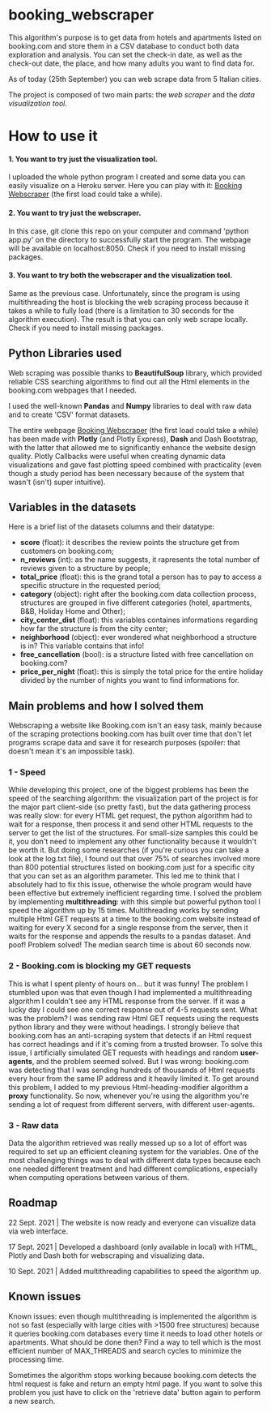 # booking_webscraper
This algorithm's purpose is to get data from hotels and apartments listed on booking.com and store them in a CSV database to conduct both data exploration and analysis.
You can set the check-in date, as well as the check-out date, the place, and how many adults you want to find data for.

As of today (25th September) you can web scrape data from 5 Italian cities.

The project is composed of two main parts: the _web scraper_ and the _data visualization tool_. 

# How to use it
#### 1. You want to try just the visualization tool.
I uploaded the whole python program I created and some data you can easily visualize on a Heroku server. Here you can play with it: [Booking Webscraper](https://bookingwebscraper.herokuapp.com/data-visualization) (the first load could take a while).

#### 2. You want to try just the webscraper.
In this case, git clone this repo on your computer and command 'python app.py' on the directory to successfully start the program. The webpage will be available on localhost:8050. Check if you need to install missing packages.

#### 3. You want to try both the webscraper and the visualization tool.
Same as the previous case. Unfortunately, since the program is using multithreading the host is blocking the web scraping process because it takes a while to fully load (there is a limitation to 30 seconds for the algorithm execution). The result is that you can only web scrape locally. Check if you need to install missing packages.

## Python Libraries used
Web scraping was possible thanks to **BeautifulSoup** library, which provided reliable CSS searching algorithms to find out all the Html elements in the booking.com webpages that I needed.

I used the well-known **Pandas** and **Numpy** libraries to deal with raw data and to create 'CSV' format datasets.

The entire webpage [Booking Webscraper](https://bookingwebscraper.herokuapp.com/data-visualization) (the first load could take a while) has been made with **Plotly** (and Plotly Express), **Dash** and Dash Bootstrap, with the latter that allowed me to significantly enhance the website design quality. Plotly Callbacks were useful when creating dynamic data visualizations and gave fast plotting speed combined with practicality (even though a study period has been necessary because of the system that wasn't (isn't) super intuitive).

## Variables in the datasets
Here is a brief list of the datasets columns and their datatype:
- **score** (float): it describes the review points the structure get from customers on booking.com;
- **n_reviews** (int): as the name suggests, it rapresents the total number of reviews given to a structure by people;
- **total_price** (float): this is the grand total a person has to pay to access a specific structure in the requested period;
- **category** (object): right after the booking.com data collection process, structures are grouped in five different categories (hotel, apartments, B&B, Holiday Home and Other);
- **city_center_dist** (float): this variables containes informations regarding how far the structure is from the city center;
- **neighborhood** (object): ever wondered what neighborhood a structure is in? This variable contains that info!
- **free_cancellation** (bool): is a structure listed with free cancellation on booking.com?
- **price_per_night** (float): this is simply the total price for the entire holiday divided by the number of nights you want to find informations for.

## Main problems and how I solved them
Webscraping a website like Booking.com isn't an easy task, mainly because of the scraping protections booking.com has built over time that don't let programs scrape data and save it for research purposes (spoiler: that doesn't mean it's an impossible task). 

### 1 - Speed 

While developing this project, one of the biggest problems has been the speed of the searching algorithm: the visualization part of the project is for the major part client-side (so pretty fast), but the data gathering process was really slow: for every HTML get request, the python algorithm had to wait for a response, then process it and send other HTML requests to the server to get the list of the structures. For small-size samples this could be it, you don't need to implement any other functionality because it wouldn't be worth it. But doing some researches (if you're curious you can take a look at the log.txt file), I found out that over 75% of searches involved more than 800 potential structures listed on booking.com just for a specific city that you can set as an algorithm parameter. This led me to think that I absolutely had to fix this issue, otherwise the whole program would have been effective but extremely inefficient regarding time. I solved the problem by implementing **multithreading**: with this simple but powerful python tool I speed the algorithm up by 15 times. Multithreading works by sending multiple Html GET requests at a time to the booking.com website instead of waiting for every X second for a single response from the server, then it waits for the response and appends the results to a pandas dataset. And poof! Problem solved! The median search time is about 60 seconds now.

### 2 - Booking.com is blocking my GET requests

This is what I spent plenty of hours on... but it was funny! The problem I stumbled upon was that even though I had implemented a multithreading algorithm I couldn't see any HTML response from the server. If it was a lucky day I could see one correct response out of 4-5 requests sent. What was the problem? I was sending raw Html GET requests using the requests python library and they were without headings. I strongly believe that booking.com has an anti-scraping system that detects if an Html request has correct headings and if it's coming from a trusted browser. To solve this issue, I artificially simulated GET requests with headings and random **user-agents**, and the problem seemed solved. But I was wrong: booking.com was detecting that I was sending hundreds of thousands of Html requests every hour from the same IP address and it heavily limited it. To get around this problem, I added to my previous Html-heading-modifier algorithm a **proxy** functionality. So now, whenever you're using the algorithm you're sending a lot of request from different servers, with different user-agents.

### 3 - Raw data

Data the algorithm retrieved was really messed up so a lot of effort was required to set up an efficient cleaning system for the variables. One of the most challenging things was to deal with different data types because each one needed different treatment and had different complications, especially when computing operations between various of them. 

## Roadmap

22 Sept. 2021 | The website is now ready and everyone can visualize data via web interface.

17 Sept. 2021 | Developed a dashboard (only available in local) with HTML, Plotly and Dash both for webscraping and visualizing data.

10 Sept. 2021 | Added multithreading capabilities to speed the algorithm up.

## Known issues
Known issues: even though multithreading is implemented the algorithm is not so fast (especially with large cities with >1500 free structures) because it queries booking.com databases every time it needs to load other hotels or apartments. What should be done then? Find a way to tell which is the most efficient number of MAX_THREADS and search cycles to minimize the processing time.

Sometimes the algorithm stops working because booking.com detects the html request is fake and return an empty html page. If you want to solve this problem you just have to click on the 'retrieve data' button again to perform a new search.
